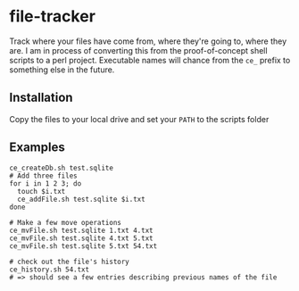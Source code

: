 # file-tracker
Track where your files have come from, where they're going to, where they are.  I am in process of converting this from the proof-of-concept shell scripts to a perl project.  Executable names will chance from the `ce_` prefix to something else in the future.

## Installation

Copy the files to your local drive and set your `PATH` to the scripts folder

## Examples

    ce_createDb.sh test.sqlite
    # Add three files
    for i in 1 2 3; do
      touch $i.txt
      ce_addFile.sh test.sqlite $i.txt
    done
    
    # Make a few move operations
    ce_mvFile.sh test.sqlite 1.txt 4.txt
    ce_mvFile.sh test.sqlite 4.txt 5.txt
    ce_mvFile.sh test.sqlite 5.txt 54.txt
    
    # check out the file's history
    ce_history.sh 54.txt
    # => should see a few entries describing previous names of the file
 
